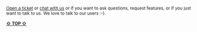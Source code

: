 
<br/>

<sub>
<a href="https://github.com/reframejs/wildcard-api/issues/new">Open a ticket</a> or
<a href="https://discord.gg/kqXf65G">chat with us</a> or
if you want to ask questions, request features, or if you just want to talk to us. We love to talk to our users :-).
</sub>

<br/>

<b><sub><a href="!ARGUMENT-1">&#8679; TOP &#8679;</a></sub></b>

<br/>
<br/>
